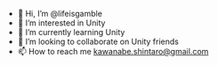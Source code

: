 - 👋 Hi, I’m @lifeisgamble
- 👀 I’m interested in Unity
- 🌱 I’m currently learning Unity
- 💞️ I’m looking to collaborate on Unity friends
- 📫 How to reach me kawanabe.shintaro@gmail.com

<!---
lifeisgamble/lifeisgamble is a ✨ special ✨ repository because its `README.md` (this file) appears on your GitHub profile.
You can click the Preview link to take a look at your changes.
--->

